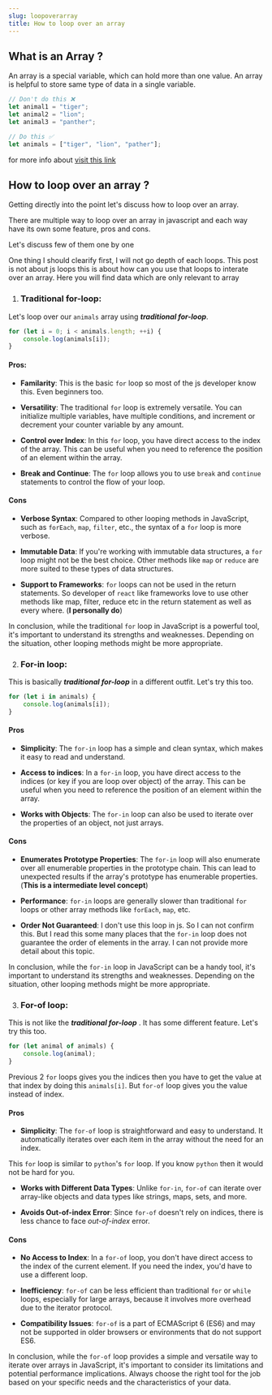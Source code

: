 ```yaml
---
slug: loopoverarray
title: How to loop over an array
---
```


## What is an Array ?

An array is a special variable, which can hold more than one value. An array is helpful to store same type of data in a single variable.

```js
// Don't do this ❌
let animal1 = "tiger";
let animal2 = "lion";
let animal3 = "panther";

// Do this ✅
let animals = ["tiger", "lion", "pather"];
```

for more info about [visit this link](https://www.w3schools.com/js/js_arrays.asp)

## How to loop over an array ?

Getting directly into the point let's discuss how to loop over an array.

There are multiple way to loop over an array in javascript and each way have its own some feature, pros and cons.

Let's discuss few of them one by one

<div class="note">One thing I should clearify first, I will not go depth of each loops. This post is not about js loops this is about how can you use that loops to interate over an array. Here you will find data which are only relevant to array </div>

1. ### Traditional for-loop:

Let's loop over our `animals` array using **_traditional for-loop_**.

```js
for (let i = 0; i < animals.length; ++i) {
	console.log(animals[i]);
}
```

#### Pros:

- **Familarity**: This is the basic `for` loop so most of the js developer know this. Even beginners too.

- **Versatility**: The traditional `for` loop is extremely versatile. You can initialize multiple variables, have multiple conditions, and increment or decrement your counter variable by any amount.

- **Control over Index**: In this `for` loop, you have direct access to the index of the array. This can be useful when you need to reference the position of an element within the array.

- **Break and Continue**: The `for` loop allows you to use `break` and `continue` statements to control the flow of your loop.

#### Cons

- **Verbose Syntax**: Compared to other looping methods in JavaScript, such as `forEach`, `map`, `filter`, etc., the syntax of a `for` loop is more verbose.

- **Immutable Data**: If you're working with immutable data structures, a `for` loop might not be the best choice. Other methods like `map` or `reduce` are more suited to these types of data structures.

- **Support to Frameworks**: `for` loops can not be used in the return statements. So developer of `react` like frameworks love to use other methods like map, filter, reduce etc in the return statement as well as every where.
  (**I personally do**)

In conclusion, while the traditional `for` loop in JavaScript is a powerful tool, it's important to understand its strengths and weaknesses. Depending on the situation, other looping methods might be more appropriate.

2. ### For-in loop:

This is basically **_traditional for-loop_** in a different outfit. Let's try this too.

```js
for (let i in animals) {
	console.log(animals[i]);
}
```

#### Pros

- **Simplicity**: The `for-in` loop has a simple and clean syntax, which makes it easy to read and understand.

- **Access to indices**: In a `for-in` loop, you have direct access to the indices (or key if you are loop over object) of the array. This can be useful when you need to reference the position of an element within the array.

- **Works with Objects**: The `for-in` loop can also be used to iterate over the properties of an object, not just arrays.

#### Cons

- **Enumerates Prototype Properties**: The `for-in` loop will also enumerate over all enumerable properties in the prototype chain. This can lead to unexpected results if the array's prototype has enumerable properties.
  (**This is a intermediate level concept**)

- **Performance**: `for-in` loops are generally slower than traditional `for` loops or other array methods like `forEach`, `map`, etc.

- **Order Not Guaranteed**: I don't use this loop in js. So I can not confirm this. But I read this some many places that the `for-in` loop does not guarantee the order of elements in the array. I can not provide more detail about this topic.

In conclusion, while the `for-in` loop in JavaScript can be a handy tool, it's important to understand its strengths and weaknesses. Depending on the situation, other looping methods might be more appropriate.

3. ### For-of loop:

This is not like the **_traditional for-loop_** . It has some different feature. Let's try this too.

```js
for (let animal of animals) {
	console.log(animal);
}
```

Previous 2 `for` loops gives you the indices then you have to get the value at that index by doing this `animals[i]`. But `for-of` loop gives you the value instead of index.

#### Pros

- **Simplicity**: The `for-of` loop is straightforward and easy to understand. It automatically iterates over each item in the array without the need for an index.

<div class="note">This <code>for</code> loop is similar to <code>python</code>'s <code>for</code> loop. 
If you know <code>python</code> then it would not be hard for you. </div>

- **Works with Different Data Types**: Unlike `for-in`, `for-of` can iterate over array-like objects and data types like strings, maps, sets, and more.

- **Avoids Out-of-index Error**: Since `for-of` doesn't rely on indices, there is less chance to face _out-of-index_ error.

#### Cons

- **No Access to Index**: In a `for-of` loop, you don't have direct access to the index of the current element. If you need the index, you'd have to use a different loop.

- **Inefficiency**: `for-of` can be less efficient than traditional `for` or `while` loops, especially for large arrays, because it involves more overhead due to the iterator protocol.

- **Compatibility Issues**: `for-of` is a part of ECMAScript 6 (ES6) and may not be supported in older browsers or environments that do not support ES6.

In conclusion, while the `for-of` loop provides a simple and versatile way to iterate over arrays in JavaScript, it's important to consider its limitations and potential performance implications. Always choose the right tool for the job based on your specific needs and the characteristics of your data.

